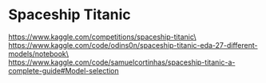 # Spaceship Titanic
https://www.kaggle.com/competitions/spaceship-titanic\
https://www.kaggle.com/code/odins0n/spaceship-titanic-eda-27-different-models/notebook\
https://www.kaggle.com/code/samuelcortinhas/spaceship-titanic-a-complete-guide#Model-selection
